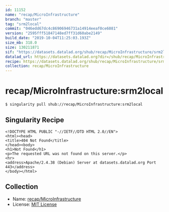 ```yaml
---
id: 11152
name: "recap/MicroInfrastructure"
branch: "master"
tag: "srm2local"
commit: "046edd67dc4c86906946731a14914eeaf0ce6081"
version: "2595fff51847148ed7ff31d60abe2149"
build_date: "2019-10-04T11:25:03.193Z"
size_mb: 318.0
size: 130211871
sif: "https://datasets.datalad.org/shub/recap/MicroInfrastructure/srm2local/2019-10-04-046edd67-2595fff5/2595fff51847148ed7ff31d60abe2149.sif"
datalad_url: https://datasets.datalad.org?dir=/shub/recap/MicroInfrastructure/srm2local/2019-10-04-046edd67-2595fff5/
recipe: https://datasets.datalad.org/shub/recap/MicroInfrastructure/srm2local/2019-10-04-046edd67-2595fff5/Singularity
collection: recap/MicroInfrastructure
---
```


# recap/MicroInfrastructure:srm2local

```bash
$ singularity pull shub://recap/MicroInfrastructure:srm2local
```

## Singularity Recipe

```singularity
<!DOCTYPE HTML PUBLIC "-//IETF//DTD HTML 2.0//EN">
<html><head>
<title>404 Not Found</title>
</head><body>
<h1>Not Found</h1>
<p>The requested URL was not found on this server.</p>
<hr>
<address>Apache/2.4.38 (Debian) Server at datasets.datalad.org Port 443</address>
</body></html>
```

## Collection

 - Name: [recap/MicroInfrastructure](https://github.com/recap/MicroInfrastructure)
 - License: [MIT License](https://api.github.com/licenses/mit)

